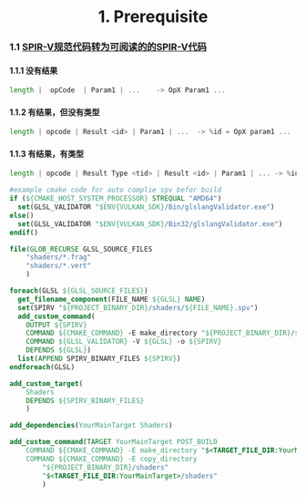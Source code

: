 <h1 align='center' >1. Prerequisite</h1>

### 1.1 [SPIR-V规范代码转为可阅读的的SPIR-V代码](https://blog.csdn.net/wcj0626/article/details/122725075)

#### 1.1.1 没有结果
```glsl
length |  opCode  | Param1 | ...    -> OpX Param1 ...
```
#### 1.1.2 有结果，但没有类型
```glsl
length | opcode | Result <id> | Param1 | ...  -> %id = OpX param1 ...
```
#### 1.1.3 有结果，有类型
```glsl
length | opcode | Result Type <tid> | Result <id> | Param1 | ... -> %id = OpX %tid Param1 ...
```


```cmake
#example cmake code for auto complie spv befor build
if (${CMAKE_HOST_SYSTEM_PROCESSOR} STREQUAL "AMD64")
  set(GLSL_VALIDATOR "$ENV{VULKAN_SDK}/Bin/glslangValidator.exe")
else()
  set(GLSL_VALIDATOR "$ENV{VULKAN_SDK}/Bin32/glslangValidator.exe")
endif()

file(GLOB_RECURSE GLSL_SOURCE_FILES
    "shaders/*.frag"
    "shaders/*.vert"
    )

foreach(GLSL ${GLSL_SOURCE_FILES})
  get_filename_component(FILE_NAME ${GLSL} NAME)
  set(SPIRV "${PROJECT_BINARY_DIR}/shaders/${FILE_NAME}.spv")
  add_custom_command(
    OUTPUT ${SPIRV}
    COMMAND ${CMAKE_COMMAND} -E make_directory "${PROJECT_BINARY_DIR}/shaders/"
    COMMAND ${GLSL_VALIDATOR} -V ${GLSL} -o ${SPIRV}
    DEPENDS ${GLSL})
  list(APPEND SPIRV_BINARY_FILES ${SPIRV})
endforeach(GLSL)

add_custom_target(
    Shaders 
    DEPENDS ${SPIRV_BINARY_FILES}
    )

add_dependencies(YourMainTarget Shaders)

add_custom_command(TARGET YourMainTarget POST_BUILD
    COMMAND ${CMAKE_COMMAND} -E make_directory "$<TARGET_FILE_DIR:YourMainTarget>/shaders/"
    COMMAND ${CMAKE_COMMAND} -E copy_directory
        "${PROJECT_BINARY_DIR}/shaders"
        "$<TARGET_FILE_DIR:YourMainTarget>/shaders"
        )

```